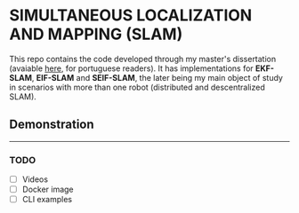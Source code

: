 # SIMULTANEOUS LOCALIZATION AND MAPPING (SLAM)

This repo contains the code developed through my master's dissertation (avaiable [here](https://github.com/wvmcastro/dissertacao-mestrado/blob/main/tese.pdf), for portuguese readers). It has implementations for **EKF-SLAM**, **EIF-SLAM** and **SEIF-SLAM**, the later being my main object of study in scenarios with more than one robot (distributed and descentralized SLAM).

## Demonstration

---
### TODO
 - [ ] Videos
 - [ ] Docker image 
 - [ ] CLI examples
